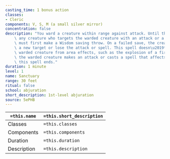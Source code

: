 ```yaml
---
casting_time: 1 bonus action
classes:
- Cleric
components: V, S, M (a small silver mirror)
concentration: false
description: "You ward a creature within range against attack. Until the spell ends,\
    \ any creature who targets the warded creature with an attack or a harmful spell\
    \ must first make a Wisdom saving throw. On a failed save, the creature must choose\
    \ a new target or lose the attack or spell. This spell doesn\u2019t protect the\
    \ warded creature from area effects, such as the explosion of a fireball.\nIf\
    \ the warded creature makes an attack or casts a spell that affects an enemy creature,\
    \ this spell ends."
duration: 1 minute
level: 1
name: Sanctuary
range: 30 feet
ritual: false
school: abjuration
short_description: 1st-level abjuration
source: 5ePHB
---
```


| `=this.name` | `=this.short_description` |
| ------------ | ------------------------- |
| Classes      | `=this.classes`           |
| Components   | `=this.components`        |
| Duration     | `=this.duration`          |
| Description  | `=this.description`       |